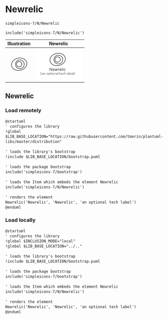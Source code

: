 # Newrelic


```text
simpleicons-7/N/Newrelic
```

```text
include('simpleicons-7/N/Newrelic')
```



| Illustration | Newrelic |
| :---: | :---: |
| ![illustration for Illustration](../../simpleicons-7/N/Newrelic.png) | ![illustration for Newrelic](../../simpleicons-7/N/Newrelic.Local.png) |




## Newrelic

### Load remotely
```plantuml
@startuml
' configures the library
!global $LIB_BASE_LOCATION="https://raw.githubusercontent.com/tmorin/plantuml-libs/master/distribution"

' loads the library's bootstrap
!include $LIB_BASE_LOCATION/bootstrap.puml

' loads the package bootstrap
include('simpleicons-7/bootstrap')

' loads the Item which embeds the element Newrelic
include('simpleicons-7/N/Newrelic')

' renders the element
Newrelic('Newrelic', 'Newrelic', 'an optional tech label')
@enduml
```

### Load locally
```plantuml
@startuml
' configures the library
!global $INCLUSION_MODE="local"
!global $LIB_BASE_LOCATION="../.."

' loads the library's bootstrap
!include $LIB_BASE_LOCATION/bootstrap.puml

' loads the package bootstrap
include('simpleicons-7/bootstrap')

' loads the Item which embeds the element Newrelic
include('simpleicons-7/N/Newrelic')

' renders the element
Newrelic('Newrelic', 'Newrelic', 'an optional tech label')
@enduml
```

